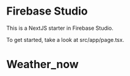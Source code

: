 # Firebase Studio

This is a NextJS starter in Firebase Studio.

To get started, take a look at src/app/page.tsx.
# Weather_now
